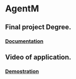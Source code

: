 # AgentM

## Final project Degree.

### [Documentation](https://drive.google.com/drive/folders/0B38NLFPJTh8-OU9ZTnozRGJWWE0?usp=sharing)

## Video of application.

### [Demostration](https://www.youtube.com/watch?v=6mtY9c9gM4k&feature=youtu.be)
